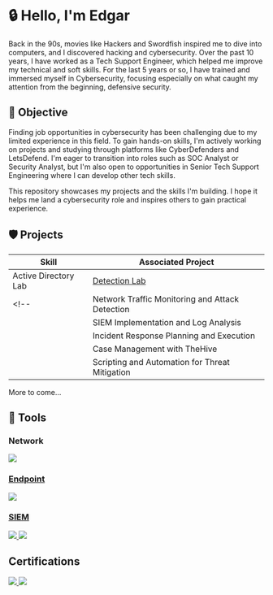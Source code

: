 #  🔒 Hello, I'm Edgar
Back in the 90s, movies like Hackers and Swordfish inspired me to dive into computers, and I discovered hacking and cybersecurity. Over the past 10 years, I have worked as a Tech Support Engineer, which helped me improve my technical and soft skills. For the last 5 years or so, I have trained and immersed myself in Cybersecurity, focusing especially on what caught my attention from the beginning, defensive security.

##  🎯 Objective
Finding job opportunities in cybersecurity has been challenging due to my limited experience in this field. To gain hands-on skills, I'm actively working on projects and studying through platforms like CyberDefenders and LetsDefend. I'm eager to transition into roles such as SOC Analyst or Security Analyst, but I'm also open to opportunities in Senior Tech Support Engineering where I can develop other tech skills.

This repository showcases my projects and the skills I'm building. I hope it helps me land a cybersecurity role and inspires others to gain practical experience.

## 🛡️ Projects

| Skill                                         | Associated Project         |
|-----------------------------------------------|----------------------------|
| Active Directory Lab         | <a href="https://github.com/evargas13/Active-Directory-Lab">Detection Lab</a>|
<!--| Network Traffic Monitoring and Attack Detection | <a href="https://google.com">Detection Lab</a>|
    | SIEM Implementation and Log Analysis      | <a href="https://google.com">Detection Lab|
    | Incident Response Planning and Execution      | SOC Automation Lab|
    | Case Management with TheHive                  | SOC Automation Lab|
    | Scripting and Automation for Threat Mitigation | SOC Automation Lab|-->

More to come...

## 🔧 Tools

### Network
<div>
    <a href="https://www.wireshark.org">
        <img src="https://img.shields.io/badge/-Wireshark-1679A7?&style=for-the-badge&logo=Wireshark&logoColor=white"/>
    <!--</a>
    <a href="https://suricata.io">
        <img src="https://img.shields.io/badge/-Suricata-EF3B2D?&style=for-the-badge&logo=Suricata&logoColor=white"/>
    </a>        
    <a href="https://zeek.org/">
        <img src="https://img.shields.io/badge/-Zeek-777BB4?&style=for-the-badge&logo=Zeek&logoColor=white"/>
     </a> -->
</div>

### Endpoint 
<div>
    <a href="https://www.vmware.com/products/carbon-black-cloud.html">
        <img src="https://img.shields.io/badge/-Carbon_Black_Cloud-0C0A00?&style=for-the-badge&logo=Carbon+Black&logoColor=white"/>
    <!--</a>
    <a href="https://www.microsoft.com/en-us/security/business/endpoint-security/microsoft-defender-endpoint">
        <img src="https://img.shields.io/badge/-Microsoft_Defender_for_Endpoint-00A4EF?&style=for-the-badge&logo=Microsoft&logoColor=white"/> 
    </a>
    <a href="https://www.rapid7.com/products/velociraptor/">
        <img src="https://img.shields.io/badge/-Velociraptor-4B275F?&style=for-the-badge&logo=Velociraptor&logoColor=white"/>
    </a> -->
</div>

### SIEM
<div>
     <!--<a href="https://azure.microsoft.com/es-es/products/microsoft-sentinel">
        <img src="https://img.shields.io/badge/-Microsoft_Sentinel-0078D4?&style=for-the-badge&logo=Microsoft&logoColor=white"/>
    </a> -->
    <a href="https://www.splunk.com/en_us/products/enterprise-security.html">
        <img src="https://img.shields.io/badge/-Splunk-F1813F?&style=for-the-badge&logo=Splunk&logoColor=white"/>
    </a> 
    <a href="https://www.elastic.co/es/security/siem">
        <img src="https://img.shields.io/badge/-Elastic-005571?&style=for-the-badge&logo=Elastic&logoColor=white"/>
    </a>
</div>

## Certifications
<div>
    <a href="https://www.credly.com/badges/e999d3d7-c809-4505-9e27-983e5c02d025/linked_in_profile">
        <img src="https://img.shields.io/badge/-ISC2_CC_Certified-006400?&style=for-the-badge&logo=ISC2&logoColor=white"/>
    </a>
    <a href="https://www.credly.com/badges/f123f4f6-bff4-440d-9b40-97519cb2d8de/linked_in_profile">
        <img src="https://img.shields.io/badge/-CompTIA_Security%2B-EE4C2C?&style=for-the-badge&logo=CompTIA&logoColor=white"/>
    </a>
</div>
